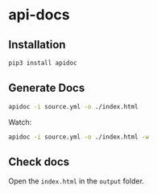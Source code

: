 # api-docs


## Installation
```sh
pip3 install apidoc
```

## Generate Docs
```sh
apidoc -i source.yml -o ./index.html
```
Watch:
```sh
apidoc -i source.yml -o ./index.html -w
```

## Check docs
Open the `index.html` in the `output` folder.